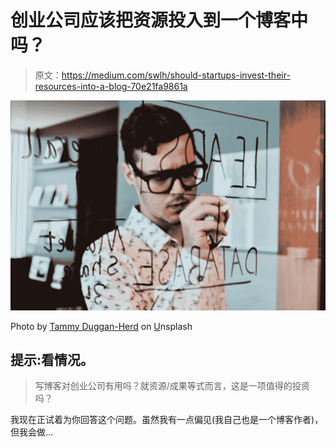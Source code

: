 # 创业公司应该把资源投入到一个博客中吗？

> 原文：<https://medium.com/swlh/should-startups-invest-their-resources-into-a-blog-70e21fa9861a>

![](img/e8c4a1e8973a644b041df53343fea602.png)

Photo by [Tammy Duggan-Herd](https://unsplash.com/photos/huSZMy_MDkk?utm_source=unsplash&utm_medium=referral&utm_content=creditCopyText) on [U](https://unsplash.com/?utm_source=unsplash&utm_medium=referral&utm_content=creditCopyText)nsplash

## 提示:看情况。

> 写博客对创业公司有用吗？就资源/成果等式而言，这是一项值得的投资吗？

我现在正试着为你回答这个问题。虽然我有一点偏见(我自己也是一个博客作者)，但我会做…